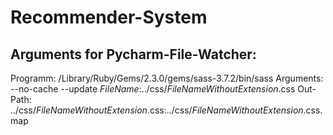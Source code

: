 # Recommender-System

## Arguments for Pycharm-File-Watcher:
 
 Programm: /Library/Ruby/Gems/2.3.0/gems/sass-3.7.2/bin/sass
 Arguments: --no-cache --update $FileName$:../css/$FileNameWithoutExtension$.css
 Out-Path: ../css/$FileNameWithoutExtension$.css:../css/$FileNameWithoutExtension$.css.map
